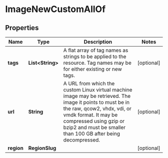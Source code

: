 

# ImageNewCustomAllOf


## Properties

| Name | Type | Description | Notes |
|------------ | ------------- | ------------- | -------------|
|**tags** | **List&lt;String&gt;** | A flat array of tag names as strings to be applied to the resource. Tag names may be for either existing or new tags. |  [optional] |
|**url** | **String** | A URL from which the custom Linux virtual machine image may be retrieved.  The image it points to must be in the raw, qcow2, vhdx, vdi, or vmdk format.  It may be compressed using gzip or bzip2 and must be smaller than 100 GB after being decompressed. |  [optional] |
|**region** | **RegionSlug** |  |  [optional] |



